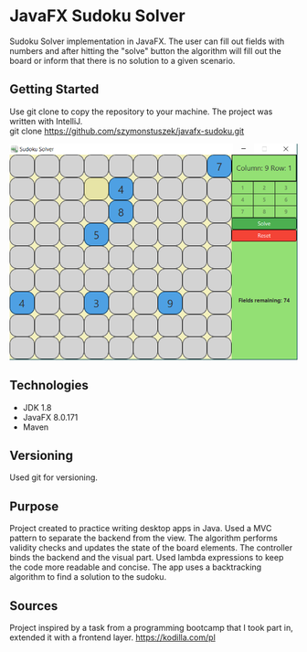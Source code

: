 # JavaFX Sudoku Solver

Sudoku Solver implementation in JavaFX. The user can fill out fields with numbers and after hitting the "solve" button the algorithm will fill out the board or inform that there is no solution to a given scenario.

## Getting Started

Use git clone to copy the repository to your machine. The project was written with IntelliJ. <br/>
git clone https://github.com/szymonstuszek/javafx-sudoku.git

![alt text](https://github.com/szymonstuszek/javafx-sudoku/blob/master/src/main/resources/screens/sudoku.PNG)

## Technologies

- JDK 1.8
- JavaFX 8.0.171
- Maven

## Versioning

Used git for versioning.

## Purpose

Project created to practice writing desktop apps in Java. Used a MVC pattern to separate the backend from the view. The algorithm performs validity checks and updates the state of the board elements. The controller binds the backend and the visual part. Used lambda expressions to keep the code more readable and concise. The app uses a backtracking algorithm to find a solution to the sudoku.

## Sources

Project inspired by a task from a programming bootcamp that I took part in, extended it with a frontend layer.
https://kodilla.com/pl
